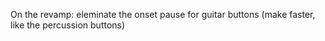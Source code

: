 On the revamp: eleminate the onset pause for guitar buttons (make faster, like the percussion buttons)